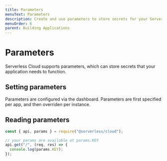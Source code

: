 ```yaml
---
title: Parameters
menuText: Parameters
description: Create and use parameters to store secrets for your Serverless Cloud application.
menuOrder: 6
parent: Building Applications
---
```


# Parameters

Serverless Cloud supports parameters, which can store secrets that your application needs to function.

## Setting parameters

Parameters are configured via the dashboard. Parameters are first specified per app, and then overriden per instance.

## Reading parameters

```js
const { api, params } = require("@serverless/cloud");

// your params are available at params.KEY
api.get("/", (req, res) => {
  console.log(params.KEY);
});
```
